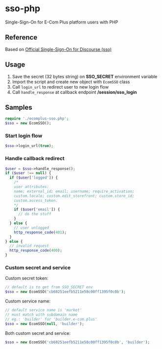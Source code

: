 # sso-php
Single-Sign-On for E-Com Plus platform users with PHP

## Reference

Based on [Official Single-Sign-On for Discourse (sso)](https://meta.discourse.org/t/official-single-sign-on-for-discourse-sso/13045)

## Usage

1. Save the secret (32 bytes string) on __SSO_SECRET__ environment variable
2. Import the script and create new object with `EcomSSO` class
3. Call `login_url` to redirect user to new login flow
4. Call `handle_response` at callback endpoint __/session/sso_login__

## Samples

```php
require './ecomplus-sso.php';
$sso = new EcomSSO();
```

### Start login flow

```php
$sso->login_url(true);
```

### Handle callback redirect

```php
$user = $sso->handle_response();
if ($user !== null) {
  if ($user['logged']) {
    /*
    user attributes:
    name; external_id; email; username; require_activation;
    custom.locale; custom.edit_storefront; custom.store_id;
    custom.access_token.
    */
    if ($user['email']) {
      // do the stuff
    }
  } else {
    // user unlogged
    http_response_code(401);
  }
} else {
  // invalid request
  http_response_code(400);
}
```

### Custom secret and service

Custom secret token:

```php
// default is to get from SSO_SECRET env
$sso = new EcomSSO('cb68251eefb5211e58c00ff1395f0c0b');
```

Custom service name:

```php
// default service name is 'market'
// must match with subdomain name
// eg.: 'builder' for 'builder.e-com.plus'
$sso = new EcomSSO(null, 'builder');
```

Both custom secret and service:

```php
$sso = new EcomSSO('cb68251eefb5211e58c00ff1395f0c0b', 'builder');
```
